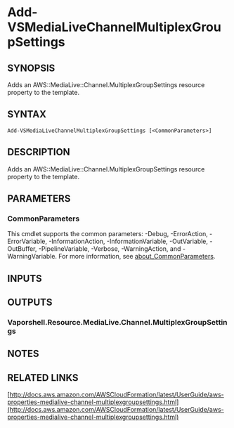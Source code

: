 # Add-VSMediaLiveChannelMultiplexGroupSettings

## SYNOPSIS
Adds an AWS::MediaLive::Channel.MultiplexGroupSettings resource property to the template.

## SYNTAX

```
Add-VSMediaLiveChannelMultiplexGroupSettings [<CommonParameters>]
```

## DESCRIPTION
Adds an AWS::MediaLive::Channel.MultiplexGroupSettings resource property to the template.

## PARAMETERS

### CommonParameters
This cmdlet supports the common parameters: -Debug, -ErrorAction, -ErrorVariable, -InformationAction, -InformationVariable, -OutVariable, -OutBuffer, -PipelineVariable, -Verbose, -WarningAction, and -WarningVariable. For more information, see [about_CommonParameters](http://go.microsoft.com/fwlink/?LinkID=113216).

## INPUTS

## OUTPUTS

### Vaporshell.Resource.MediaLive.Channel.MultiplexGroupSettings
## NOTES

## RELATED LINKS

[http://docs.aws.amazon.com/AWSCloudFormation/latest/UserGuide/aws-properties-medialive-channel-multiplexgroupsettings.html](http://docs.aws.amazon.com/AWSCloudFormation/latest/UserGuide/aws-properties-medialive-channel-multiplexgroupsettings.html)

